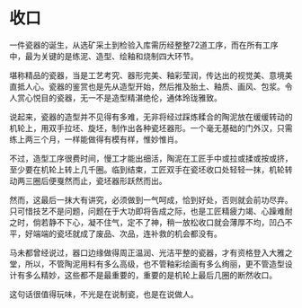 # 收口

一件瓷器的诞生，从选矿采土到检验入库需历经整整72道工序，而在所有工序中，最为关键的是练泥、造型、绘釉和烧制四大环节。 

堪称精品的瓷器，当是工艺考究、器形完美、釉彩莹润，传达出的视觉美、意境美直抵人心。瓷器的鉴赏也是先从造型开始，然后推及胎土、釉质、画风、包浆。令人赏心悦目的瓷器，无一不是造型精湛绝伦，通体玲珑雅致。 

说起来，瓷器的造型并不见得有多难，无非将经过踩炼糅合的陶泥放在缓缓转动的机轮上，用双手拉坯、旋坯，制作出各种瓷坯器形。一个毫无基础的门外汉，只需练上两三个月，一样能做得有模有样，惟妙惟肖。 

不过，造型工序很费时间，慢工才能出细活，陶泥在工匠手中或拉或揉或按或挤，至少要在机轮上转上几千圈。临到结束，工匠双手在瓷坯收口处轻轻一抹，机轮转动两三圈后便戛然而止，瓷坯器形跃然而出。 

然而，这最后一抹大有讲究，必须做到一气呵成，恰到好处，否则就会前功尽弃。只可惜技艺不是问题，问题在于大功即将告成之际，也是工匠精疲力竭、心躁难耐之时，倘若静不下心，凝不住气，定不了神，稍一放松收口就会薄厚不均，凹凸不平，好端端的瓷坯就成了废品、次品，连补救的机会都没有。 

马未都曾经说过，器口边缘做得周正温润、光洁平整的瓷器，才有资格登入大雅之堂，所以，不管陶泥用料有多么高级，也不管釉彩绘画有多么绚丽，更不管造型设计有多么精妙，这些都不是最重要的，重要的是机轮上最后几圈的断然收口。 

这句话很值得玩味，不光是在说制瓷，也是在说做人。